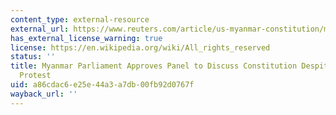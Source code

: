 ```yaml
---
content_type: external-resource
external_url: https://www.reuters.com/article/us-myanmar-constitution/myanmar-parliament-approves-panel-to-discuss-constitution-despite-military-protest-idUSKCN1PV0CX
has_external_license_warning: true
license: https://en.wikipedia.org/wiki/All_rights_reserved
status: ''
title: Myanmar Parliament Approves Panel to Discuss Constitution Despite Military
  Protest
uid: a86cdac6-e25e-44a3-a7db-00fb92d0767f
wayback_url: ''
---
```

